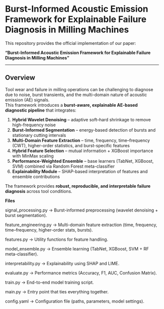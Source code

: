 # Burst-Informed Acoustic Emission Framework for Explainable Failure Diagnosis in Milling Machines

This repository provides the official implementation of our paper:

**“Burst-Informed Acoustic Emission Framework for Explainable Failure Diagnosis in Milling Machines”**  

---

## Overview

Tool wear and failure in milling operations can be challenging to diagnose due to noise, burst transients, and the multi-domain nature of acoustic emission (AE) signals.  
This framework introduces a **burst-aware, explainable AE-based diagnostic pipeline** that integrates:

1. **Hybrid Wavelet Denoising** – adaptive soft–hard shrinkage to remove high-frequency noise  
2. **Burst-Informed Segmentation** – energy-based detection of bursts and stationary cutting intervals  
3. **Multi-Domain Feature Extraction** – time, frequency, time–frequency (CWT), higher-order statistics, and burst-specific features  
4. **Hybrid Feature Selection** – mutual information + XGBoost importance with MinMax scaling  
5. **Performance-Weighted Ensemble** – base learners (TabNet, XGBoost, SVM) combined via Random Forest meta-classifier  
6. **Explainability Module** – SHAP-based interpretation of features and ensemble contributions  

The framework provides **robust, reproducible, and interpretable failure diagnosis** across tool conditions.


**Files**


signal_processing.py → Burst-informed preprocessing (wavelet denoising + burst segmentation).

feature_engineering.py → Multi-domain feature extraction (time, frequency, time–frequency, higher-order stats, bursts).

features.py → Utility functions for feature handling.

model_ensemble.py → Ensemble learning (TabNet, XGBoost, SVM + RF meta-classifier).

interpretability.py → Explainability using SHAP and LIME.

evaluate.py → Performance metrics (Accuracy, F1, AUC, Confusion Matrix).

train.py → End-to-end model training script.

main.py → Entry point that ties everything together.

config.yaml → Configuration file (paths, parameters, model settings).
